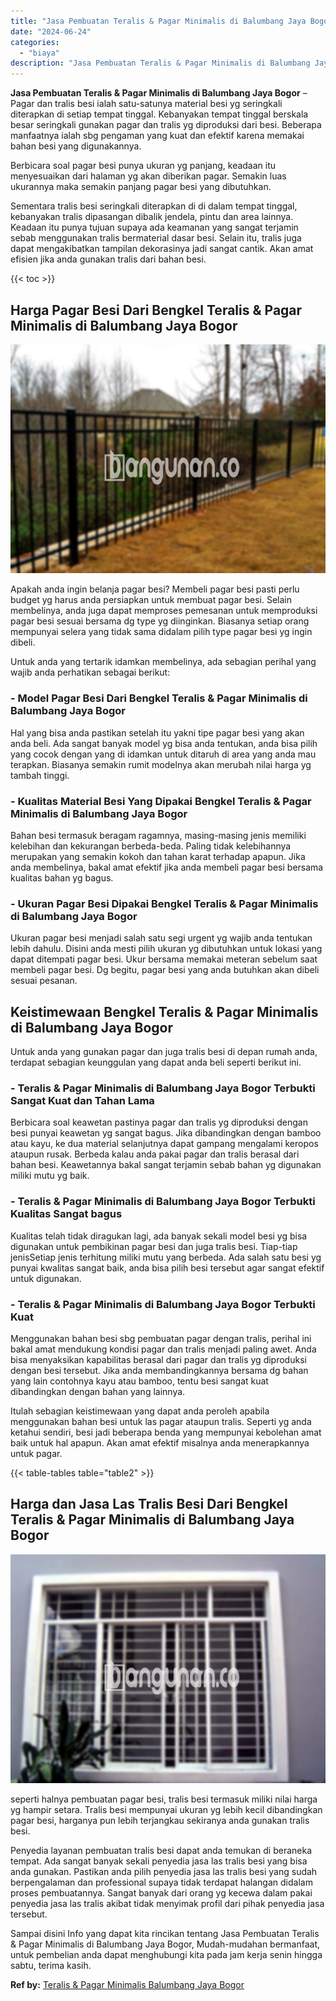 ```yaml
---
title: "Jasa Pembuatan Teralis & Pagar Minimalis di Balumbang Jaya Bogor"
date: "2024-06-24"
categories: 
  - "biaya"
description: "Jasa Pembuatan Teralis & Pagar Minimalis di Balumbang Jaya Bogor. Sampai disini Info yang dapat kita rincikan tentang Jasa Pembuatan Teralis & Pagar Minimali..."
---
```


**Jasa Pembuatan Teralis & Pagar Minimalis di Balumbang Jaya Bogor** – Pagar dan tralis besi ialah satu-satunya material besi yg seringkali diterapkan di setiap tempat tinggal. Kebanyakan tempat tinggal berskala besar seringkali gunakan pagar dan tralis yg diproduksi dari besi. Beberapa manfaatnya ialah sbg pengaman yang kuat dan efektif karena memakai bahan besi yang digunakannya.

Berbicara soal pagar besi punya ukuran yg panjang, keadaan itu menyesuaikan dari halaman yg akan diberikan pagar. Semakin luas ukurannya maka semakin panjang pagar besi yang dibutuhkan.

Sementara tralis besi seringkali diterapkan di di dalam tempat tinggal, kebanyakan tralis dipasangan dibalik jendela, pintu dan area lainnya. Keadaan itu punya tujuan supaya ada keamanan yang sangat terjamin sebab menggunakan tralis bermaterial dasar besi. Selain itu, tralis juga dapat mengakibatkan tampilan dekorasinya jadi sangat cantik. Akan amat efisien jika anda gunakan tralis dari bahan besi.

{{< toc >}}

## Harga Pagar Besi Dari Bengkel Teralis & Pagar Minimalis di Balumbang Jaya Bogor

![Jasa Pembuatan Teralis & Pagar Minimalis di Balumbang Jaya Bogor](/images/pagar-minimalis-murah-20.png)

Apakah anda ingin belanja pagar besi? Membeli pagar besi pasti perlu budget yg harus anda persiapkan untuk membuat pagar besi. Selain membelinya, anda juga dapat memproses pemesanan untuk memproduksi pagar besi sesuai bersama dg type yg diinginkan. Biasanya setiap orang mempunyai selera yang tidak sama didalam pilih type pagar besi yg ingin dibeli.

Untuk anda yang tertarik idamkan membelinya, ada sebagian perihal yang wajib anda perhatikan sebagai berikut:
### \- Model Pagar Besi Dari Bengkel Teralis & Pagar Minimalis di Balumbang Jaya Bogor

Hal yang bisa anda pastikan setelah itu yakni tipe pagar besi yang akan anda beli. Ada sangat banyak model yg bisa anda tentukan, anda bisa pilih yang cocok dengan yang di idamkan untuk ditaruh di area yang anda mau terapkan. Biasanya semakin rumit modelnya akan merubah nilai harga yg tambah tinggi.

### \- Kualitas Material Besi Yang Dipakai Bengkel Teralis & Pagar Minimalis di Balumbang Jaya Bogor

Bahan besi termasuk beragam ragamnya, masing-masing jenis memiliki kelebihan dan kekurangan berbeda-beda. Paling tidak kelebihannya merupakan yang semakin kokoh dan tahan karat terhadap apapun. Jika anda membelinya, bakal amat efektif jika anda membeli pagar besi bersama kualitas bahan yg bagus.

### \- Ukuran Pagar Besi Dipakai Bengkel Teralis & Pagar Minimalis di Balumbang Jaya Bogor

Ukuran pagar besi menjadi salah satu segi urgent yg wajib anda tentukan lebih dahulu. Disini anda mesti pilih ukuran yg dibutuhkan untuk lokasi yang dapat ditempati pagar besi. Ukur bersama memakai meteran sebelum saat membeli pagar besi. Dg begitu, pagar besi yang anda butuhkan akan dibeli sesuai pesanan.

## Keistimewaan Bengkel Teralis & Pagar Minimalis di Balumbang Jaya Bogor

Untuk anda yang gunakan pagar dan juga tralis besi di depan rumah anda, terdapat sebagian keunggulan yang dapat anda beli seperti berikut ini.

### \- Teralis & Pagar Minimalis di Balumbang Jaya Bogor Terbukti Sangat Kuat dan Tahan Lama

Berbicara soal keawetan pastinya pagar dan tralis yg diproduksi dengan besi punyai keawetan yg sangat bagus. Jika dibandingkan dengan bamboo atau kayu, ke dua material selanjutnya dapat gampang mengalami keropos ataupun rusak. Berbeda kalau anda pakai pagar dan tralis berasal dari bahan besi. Keawetannya bakal sangat terjamin sebab bahan yg digunakan miliki mutu yg baik.

### \- Teralis & Pagar Minimalis di Balumbang Jaya Bogor Terbukti Kualitas Sangat bagus

Kualitas telah tidak diragukan lagi, ada banyak sekali model besi yg bisa digunakan untuk pembikinan pagar besi dan juga tralis besi. Tiap-tiap jenisSetiap jenis terhitung miliki mutu yang berbeda. Ada salah satu besi yg punyai kwalitas sangat baik, anda bisa pilih besi tersebut agar sangat efektif untuk digunakan.

### \- Teralis & Pagar Minimalis di Balumbang Jaya Bogor Terbukti Kuat

Menggunakan bahan besi sbg pembuatan pagar dengan tralis, perihal ini bakal amat mendukung kondisi pagar dan tralis menjadi paling awet. Anda bisa menyaksikan kapabilitas berasal dari pagar dan tralis yg diproduksi dengan besi tersebut. Jika anda membandingkannya bersama dg bahan yang lain contohnya kayu atau bamboo, tentu besi sangat kuat dibandingkan dengan bahan yang lainnya.

Itulah sebagian keistimewaan yang dapat anda peroleh apabila menggunakan bahan besi untuk las pagar ataupun tralis. Seperti yg anda ketahui sendiri, besi jadi beberapa benda yang mempunyai kebolehan amat baik untuk hal apapun. Akan amat efektif misalnya anda menerapkannya untuk pagar.

{{< table-tables table="table2" >}}

## Harga dan Jasa Las Tralis Besi Dari Bengkel Teralis & Pagar Minimalis di Balumbang Jaya Bogor

![Jasa Pembuatan Teralis & Pagar Minimalis di Balumbang Jaya Bogor](/images/teralis-minimalis-murah-46.png)

seperti halnya pembuatan pagar besi, tralis besi termasuk miliki nilai harga yg hampir setara. Tralis besi mempunyai ukuran yg lebih kecil dibandingkan pagar besi, harganya pun lebih terjangkau sekiranya anda gunakan tralis besi.

Penyedia layanan pembuatan tralis besi dapat anda temukan di beraneka tempat. Ada sangat banyak sekali penyedia jasa las tralis besi yang bisa anda gunakan. Pastikan anda pilih penyedia jasa las tralis besi yang sudah berpengalaman dan professional supaya tidak terdapat halangan didalam proses pembuatannya. Sangat banyak dari orang yg kecewa dalam pakai penyedia jasa las tralis akibat tidak menyimak profil dari pihak penyedia jasa tersebut.

Sampai disini Info yang dapat kita rincikan tentang Jasa Pembuatan Teralis & Pagar Minimalis di Balumbang Jaya Bogor, Mudah-mudahan bermanfaat, untuk pembelian anda dapat menghubungi kita pada jam kerja senin hingga sabtu, terima kasih.

**Ref by:** [Teralis & Pagar Minimalis Balumbang Jaya Bogor](https://id.wikipedia.org/wiki/Teralis)
